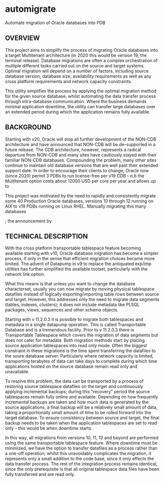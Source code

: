 # automigrate
Automate migration of Oracle databases into PDB

OVERVIEW
--------
This project aims to simplify the process of migrating Oracle databases into a target Multitenant architecture (in 2020 this would be version 19, the terminal release).
Database migrations are often a complex orchestration of multiple different tasks carried out on the source and target systems. Optimal migration will depend on a number of factors, including source database version, database size,  availability requirements as well as any cross platform requirements and network capacity constraints.

This utility simplifies the process by applying the optimal migration method for the given source database, whilst automating the data transfer process through intra-database communication. Where the business demands minimal application downtime, the utility can transfer large databases over an extended period during which the application remains fully available.

BACKGROUND
----------
Starting with v20, Oracle will stop all further development of the NON-CDB architecture and have announced that NON-CDB will be de-supported in a future release. The CDB architecture, however, represents a radical departure from NON-CDB and many sites have cautiously stayed with their familiar NON-CDB databases. Compounding the problem, many other sites continue to maintain old database versions that are well past their extended support date. In order to encourage their clients to change, Oracle now (since 2020) permit 3 PDBs to run license-free per v19 CDB - n.b the Multitenant option costs about 12000 USD per core per year and allows up to 

This project was motivated by the need to rapidly and consistently migrate some 40 Production Oracle databases, versions 10 through 12 running on AIX to v19 PDBs running on Linux RHEL. Manually migrating this many databases 

; the announcement by 

TECHNICAL DESCRIPTION
---------------------
With the cross platform transportable tablespace feature becoming available starting with v10, Oracle database migration has become a simpler process, if only in the sense that efficient migration choices became more limited. The advent of Datapump in v9 to replace the antiquated exp/imp utilities has further simplified the available toolset, particularly with the network link option.

What this means is that unless you want to change the database characterset, usually you can now migrate by moving physical tablespace datafiles instead of logically exporting/importing table rows between source and target. However, this addresses only the need to migrate data segments (tables, indexes, clusters); it does not include metadata like PLSQL packages, views, sequences and other schema objects.

Starting with v 11.2.0.3 it is possible to migrate both tablespaces and metadata in a single datapump operation. This is called Transportable Database and is a tremendous facility. Prior to v 11.2.0.3 there is Transportable Tablespace which covers the migration of data segments but does not cater for metadata. Both migration methods start by placing source application tablespaces into read only mode. Often the biggest constraint in these migrations is the time spent transferring the datafiles to the soure database server. Particularly where network capacity is limited, transporting terabytes of data can take days to complete during which time applications hosted on the source database remain read only and unavailable.

To resolve this problem, the data can be transported by a process of restoring source tablespace datafiles on the target and continuously applying incremental backups; during this "recovery" period the source tablespaces remain fully online and available. Depending on how frequently incremental backups are taken and how much data is generated by the source applications, a final backup will be a relatively small amount of data, taking a proportionally small amount of time to be rolled forward into the target database. To ensure consistency between source and target, the final backup needs to be taken when the application tablespaces are set to read only - this would be when downtime starts.

In this way, all migrations from versions 10, 11, 12 and beyond are performed using the same transportable tablespace feature. Where downtime must be minimized, we have the option to transfer datafiles as a process rather than a one-off operation; whilst this unavoidably complicates the migration, it represents only a small addition to the code base, since it only effects the data transfer process. The rest of the integration process remains identical, since the only prerequisite is that all original tablespace data files have been fully transferred and are read only.
